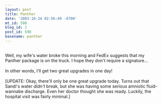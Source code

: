```yaml
---
layout: post
title: Panther
date: '2003-10-24 02:56:49 -0700'
mt_id: 598
blog_id: 1
post_id: 598
basename: panther
---
```

<br />Well, my wife's water broke this morning and FedEx suggests that my Panther package is on the truck. I hope they don't require a signature&#x2026;<br /><br />In other words, I'll get two great upgrades in one day!<br /><br />[UPDATE: Okay, there'll only be one great upgrade today. Turns out that Sandi's water <em>didn't</em> break, but she was having some serious amniotic fluid-wannabe discharge. Even her doctor thought she was ready. Luckily, the hospital visit was fairly minimal.]<br /><br /><br />
